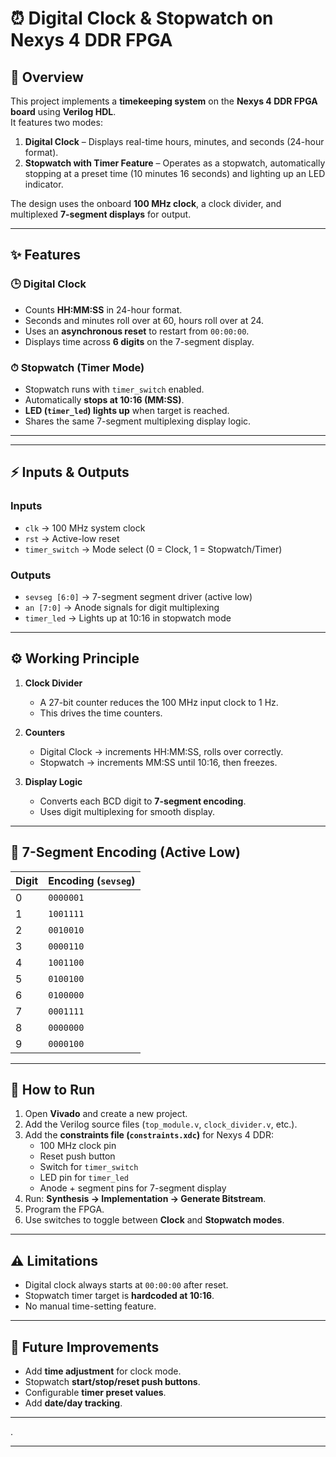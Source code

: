 # ⏰ Digital Clock & Stopwatch on Nexys 4 DDR FPGA  

## 📝 Overview  
This project implements a **timekeeping system** on the **Nexys 4 DDR FPGA board** using **Verilog HDL**.  
It features two modes:  

1. **Digital Clock** – Displays real-time hours, minutes, and seconds (24-hour format).  
2. **Stopwatch with Timer Feature** – Operates as a stopwatch, automatically stopping at a preset time (10 minutes 16 seconds) and lighting up an LED indicator.  

The design uses the onboard **100 MHz clock**, a clock divider, and multiplexed **7-segment displays** for output.  

---

## ✨ Features  

### 🕒 Digital Clock  
- Counts **HH:MM:SS** in 24-hour format.  
- Seconds and minutes roll over at 60, hours roll over at 24.  
- Uses an **asynchronous reset** to restart from `00:00:00`.  
- Displays time across **6 digits** on the 7-segment display.  

### ⏱ Stopwatch (Timer Mode)  
- Stopwatch runs with `timer_switch` enabled.  
- Automatically **stops at 10:16 (MM:SS)**.  
- **LED (`timer_led`) lights up** when target is reached.  
- Shares the same 7-segment multiplexing display logic.  

---

---

## ⚡ Inputs & Outputs  

### Inputs  
- `clk` → 100 MHz system clock  
- `rst` → Active-low reset  
- `timer_switch` → Mode select (0 = Clock, 1 = Stopwatch/Timer)  

### Outputs  
- `sevseg [6:0]` → 7-segment segment driver (active low)  
- `an [7:0]` → Anode signals for digit multiplexing  
- `timer_led` → Lights up at 10:16 in stopwatch mode  

---

## ⚙️ Working Principle  

1. **Clock Divider**  
   - A 27-bit counter reduces the 100 MHz input clock to 1 Hz.  
   - This drives the time counters.  

2. **Counters**  
   - Digital Clock → increments HH:MM:SS, rolls over correctly.  
   - Stopwatch → increments MM:SS until 10:16, then freezes.  

3. **Display Logic**  
   - Converts each BCD digit to **7-segment encoding**.  
   - Uses digit multiplexing for smooth display.  

---

## 🔢 7-Segment Encoding (Active Low)  

| Digit | Encoding (`sevseg`) |
|-------|----------------------|
| 0     | `0000001` |
| 1     | `1001111` |
| 2     | `0010010` |
| 3     | `0000110` |
| 4     | `1001100` |
| 5     | `0100100` |
| 6     | `0100000` |
| 7     | `0001111` |
| 8     | `0000000` |
| 9     | `0000100` |

---

## 🚀 How to Run  

1. Open **Vivado** and create a new project.  
2. Add the Verilog source files (`top_module.v`, `clock_divider.v`, etc.).  
3. Add the **constraints file (`constraints.xdc`)** for Nexys 4 DDR:  
   - 100 MHz clock pin  
   - Reset push button  
   - Switch for `timer_switch`  
   - LED pin for `timer_led`  
   - Anode + segment pins for 7-segment display  
4. Run: **Synthesis → Implementation → Generate Bitstream**.  
5. Program the FPGA.  
6. Use switches to toggle between **Clock** and **Stopwatch modes**.  

---

## ⚠️ Limitations  
- Digital clock always starts at `00:00:00` after reset.  
- Stopwatch timer target is **hardcoded at 10:16**.  
- No manual time-setting feature.  

---

## 🔮 Future Improvements  
- Add **time adjustment** for clock mode.  
- Stopwatch **start/stop/reset push buttons**.  
- Configurable **timer preset values**.  
- Add **date/day tracking**.  

---

.  

---
  
